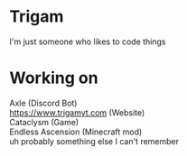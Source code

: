 # Trigam
I'm just someone who likes to code things

# Working on
Axle (Discord Bot)  
https://www.trigamyt.com (Website)  
Cataclysm (Game)  
Endless Ascension (Minecraft mod)  
uh probably something else I can't remember
